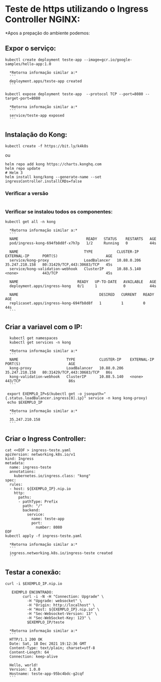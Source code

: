 # Teste de https utilizando o Ingress Controller NGINX:
*Apos a prepação do ambiente podemos:

## Expor o serviço:
```
kubectl create deployment teste-app --image=gcr.io/google-samples/hello-app:1.0
```
      *Retorna informação similar a:*
      ```
      deployment.apps/teste-app created
      ```
```
kubectl expose deployment teste-app  --protocol TCP --port=8080 --target-port=8080
```
      *Retorna informação similar a:*
      ```
      service/teste-app exposed
      ```

## Instalação do Kong:
  ```
  kubectl create -f https://bit.ly/k4k8s
  ```
  ou
  ```
  helm repo add kong https://charts.konghq.com
  helm repo update
# Helm 3
  helm install kong/kong --generate-name --set ingressController.installCRDs=false 
  ```
### Verificar a versão
  ```
  ```
### Verificar se instalou todos os componentes:
  ```
  kubectl get all -n kong
  ```
      *Retorna informação similar a:*
      ```
      NAME                               READY   STATUS    RESTARTS   AGE
      pod/ingress-kong-694fb8d8f-x7h7p   1/2     Running   0          44s

      NAME                              TYPE           CLUSTER-IP    EXTERNAL-IP      PORT(S)                      AGE
      service/kong-proxy                LoadBalancer   10.88.0.206   35.247.210.158   80:31429/TCP,443:30683/TCP   45s
      service/kong-validation-webhook   ClusterIP      10.88.5.140   <none>           443/TCP                      45s

      NAME                           READY   UP-TO-DATE   AVAILABLE   AGE
      deployment.apps/ingress-kong   0/1     1            0           44s

      NAME                                     DESIRED   CURRENT   READY   AGE
      replicaset.apps/ingress-kong-694fb8d8f   1         1         0       44s
      ```
##  Criar a variavel com o IP:
```
  kubectl get namespaces
  kubectl get services -n kong
```
      *Retorna informação similar a:*
      ```
      NAME                      TYPE           CLUSTER-IP    EXTERNAL-IP      PORT(S)                      AGE
      kong-proxy                LoadBalancer   10.88.0.206   35.247.210.158   80:31429/TCP,443:30683/TCP   86s
      kong-validation-webhook   ClusterIP      10.88.5.140   <none>           443/TCP                      86s
      ```
 ``` 
  export EXEMPLO_IP=$(kubectl get -o jsonpath="{.status.loadBalancer.ingress[0].ip}" service -n kong kong-proxy)
  echo $EXEMPLO_IP
```
      *Retorna informação similar a:*
      ```
      35.247.210.158
      ```

##  Criar o Ingress Controller:
```
cat <<EOF > ingress-teste.yaml
apiVersion: networking.k8s.io/v1
kind: Ingress
metadata:
  name: ingress-teste
  annotations:
    kubernetes.io/ingress.class: "kong"
spec:
  rules:
  - host: ${EXEMPLO_IP}.nip.io
    http:
      paths:
      - pathType: Prefix
        path: "/"
        backend:
          service:
            name: teste-app
            port:
              number: 8080
EOF
kubectl apply -f ingress-teste.yaml
```
      *Retorna informação similar a:*
      ```
      ingress.networking.k8s.io/ingress-teste created
      ```

##  Testar a conexão:
  ```
  curl -i $EXEMPLO_IP.nip.io

     EXEMPLO ENCONTRADO:
          curl -i -N -H "Connection: Upgrade" \
            -H "Upgrade: websocket" \
            -H "Origin: http://localhost" \
            -H "Host: ${EXEMPLO_IP}.nip.io" \
            -H "Sec-Websocket-Version: 13" \
            -H "Sec-WebSocket-Key: 123" \
            $EXEMPLO_IP/teste
  ```
      *Retorna informação similar a:*
      ```
      HTTP/1.1 200 OK
      Date: Sat, 18 Dec 2021 19:12:36 GMT
      Content-Type: text/plain; charset=utf-8
      Content-Length: 64
      Connection: keep-alive

      Hello, world!
      Version: 1.0.0
      Hostname: teste-app-95bc4bdc-g2cqf
      ```

